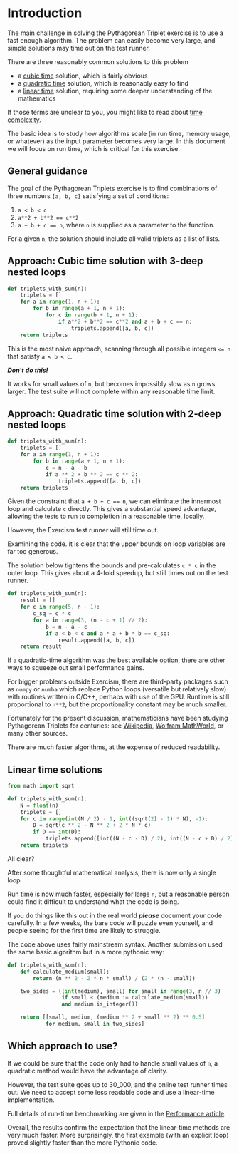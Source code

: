 # Introduction

The main challenge in solving the Pythagorean Triplet exercise is to use a fast enough algorithm.
The problem can easily become very large, and simple solutions may time out on the test runner.

There are three reasonably common solutions to this problem
- a [cubic time][approaches-cubic] solution, which is fairly obvious
- a [quadratic time][approaches-quadratic] solution, which is reasonably easy to find
- a [linear time][approaches-linear] solution, requiring some deeper understanding of the mathematics

If those terms are unclear to you, you might like to read about [time complexity][time-complexity].

The basic idea is to study how algorithms scale (in run time, memory usage, or whatever) as the input parameter becomes very large. 
In this document we will focus on run time, which is critical for this exercise.

## General guidance

The goal of the Pythagorean Triplets exercise is to find combinations of three numbers `[a, b, c]` satisfying a set of conditions:
1. `a < b < c`
2. `a**2 + b**2 == c**2`
3. `a + b + c == n`, where `n` is supplied as a parameter to the function.

For a given `n`, the solution should include all valid triplets as a list of lists.

## Approach: Cubic time solution with 3-deep nested loops

```python
def triplets_with_sum(n):
    triplets = []
    for a in range(1, n + 1):
        for b in range(a + 1, n + 1):
            for c in range(b + 1, n + 1):
                if a**2 + b**2 == c**2 and a + b + c == n:
                    triplets.append([a, b, c])
    return triplets
```

This is the most naive approach, scanning through all possible integers `<= n` that satisfy `a < b < c`.

***Don't do this!*** 

It works for small values of `n`, but becomes impossibly slow as `n` grows larger.
The test suite will not complete within any reasonable time limit.

## Approach: Quadratic time solution with 2-deep nested loops

```python
def triplets_with_sum(n):
    triplets = []
    for a in range(1, n + 1):
        for b in range(a + 1, n + 1):
            c = n - a - b
            if a ** 2 + b ** 2 == c ** 2:
                triplets.append([a, b, c])
    return triplets
```

Given the constraint that `a + b + c == n`, we can eliminate the innermost loop and calculate `c` directly.
This gives a substantial speed advantage, allowing the tests to run to completion in a reasonable time, locally.

However, the Exercism test runner will still time out.

Examining the code. it is clear that the upper bounds on loop variables are far too generous.

The solution below tightens the bounds and pre-calculates `c * c` in the outer loop.
This gives about a 4-fold speedup, but still times out on the test runner.

```python
def triplets_with_sum(n):
    result = []
    for c in range(5, n - 1):
        c_sq = c * c
        for a in range(3, (n - c + 1) // 2):
            b = n - a - c
            if a < b < c and a * a + b * b == c_sq:
                result.append([a, b, c])
    return result
```

If a quadratic-time algorithm was the best available option, there are other ways to squeeze out small performance gains.

For bigger problems outside Exercism, there are third-party packages such as `numpy` or `numba` which replace Python 
loops (versatile but relatively slow) with routines written in C/C++, perhaps with use of the GPU.
Runtime is still proportional to `n**2`, but the proportionality constant may be much smaller. 

Fortunately for the present discussion, mathematicians have been studying Pythagorean Triplets for centuries: see [Wikipedia][wiki-pythag], [Wolfram MathWorld][wolfram-pythag], or many other sources.

There are much faster algorithms, at the expense of reduced readability.

## Linear time solutions

```python
from math import sqrt

def triplets_with_sum(n):
    N = float(n)
    triplets = []
    for c in range(int(N / 2) - 1, int((sqrt(2) - 1) * N), -1):
        D = sqrt(c ** 2 - N ** 2 + 2 * N * c)
        if D == int(D):
            triplets.append([int((N - c - D) / 2), int((N - c + D) / 2), c])
    return triplets
```

All clear?

After some thoughtful mathematical analysis, there is now only a single loop.

Run time is now much faster, especially for large `n`, but a reasonable person could find it difficult to understand what the code is doing.

If you do things like this out in the real world ***please*** document your code carefully.
In a few weeks, the bare code will puzzle even yourself, and people seeing for the first time are likely to struggle.

The code above uses fairly mainstream syntax. Another submission used the same basic algorithm but in a more pythonic way:

```python
def triplets_with_sum(n):
    def calculate_medium(small):
        return (n ** 2 - 2 * n * small) / (2 * (n - small))

    two_sides = ((int(medium), small) for small in range(3, n // 3)
                 if small < (medium := calculate_medium(small))
                 and medium.is_integer())

    return [[small, medium, (medium ** 2 + small ** 2) ** 0.5]
            for medium, small in two_sides]
```

## Which approach to use?

If we could be sure that the code only had to handle small values of `n`, a quadratic method would have the advantage of clarity.

However, the test suite goes up to 30_000, and the online test runner times out.
We need to accept some less readable code and use a linear-time implementation.

Full details of run-time benchmarking are given in the [Performance article][article-performance].

Overall, the results confirm the expectation that the linear-time methods are very much faster.
More surprisingly, the first example (with an explicit loop) proved slightly faster than the more Pythonic code.

[approaches-cubic]: https://exercism.org/tracks/python/exercises/pythagorean-triplet/approaches/cubic
[approaches-quadratic]: https://exercism.org/tracks/python/exercises/pythagorean-triplet/approaches/quadratic
[approaches-linear]: https://exercism.org/tracks/python/exercises/pythagorean-triplet/approaches/linear
[time-complexity]:  https://en.wikipedia.org/wiki/Time_complexity
[article-performance]:https://exercism.org/tracks/python/exercises/pythagorean-triplet/articles/performance
[wiki-pythag]: https://en.wikipedia.org/wiki/Pythagorean_triple
[wolfram-pythag]: https://mathworld.wolfram.com/PythagoreanTriple.html

